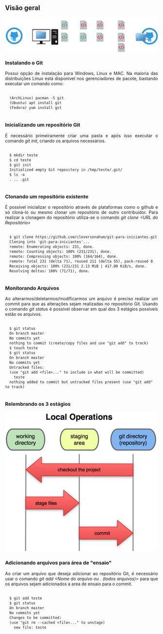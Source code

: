 <div>

  <h2>Visão geral</h2>
  <img src="img/workflow/workflow.png" style="background:none; border:none; box-shadow:none;" />


  <h3>Instalando o Git</h3>
  <p align="justify">Possui opção de instalação para Windows, Linux e MAC. Na maioria das distribuições Linux está disponível nos gerenciadores de pacote, bastando executar um comando como: </p>
  <pre style="white-space: pre-wrap;"><code data-trim>
  (ArchLinux) pacman -S git
  (Ubuntu) apt install git
  (Fedora) yum install git
  </pre></code>


  <h3>Inicializando um repositório Git</h3>
  <p align="justify">É necessário primeiramente criar uma pasta e após isso executar o comando <i>git init</i>, criando os arquivos necessários.</p>
  <pre style="white-space: pre-wrap;"><code data-trim>
  $ mkdir teste
  $ cd teste
  $ git init
  Initialized empty Git repository in /tmp/teste/.git/
  $ ls -a
  . .. .git
	</code></pre>


  <h3>Clonando um repositório existente</h3>
  <p align="justify">É possível inicializar o repositório através de plataformas como o github e só cloná-lo ou mesmo clonar um repositório de outro contribuidor. Para realizar a clonagem do repositório utiliza-se o comando <i>git clone &lt;URL do Repositório&gt;</i></p>
  <pre style="white-space: pre-wrap;"><code data-trim>
  $ git clone https://github.com/cleversonahum/git-para-iniciantes.git
  Cloning into 'git-para-iniciantes'...
  remote: Enumerating objects: 231, done.
  remote: Counting objects: 100% (231/231), done.
  remote: Compressing objects: 100% (164/164), done.
  remote: Total 231 (delta 71), reused 211 (delta 55), pack-reused 0
  Receiving objects: 100% (231/231 2.13 MiB | 417.00 KiB/s, done.
  Resolving deltas: 100% (71/71), done.
	</code></pre>


  <h3>Monitorando Arquivos</h3>
  <p align="justify">Ao alterarmos/deletarmos/modificarmos um arquivo é preciso realizar um commit para que as alterações sejam realizadas no repositório Git. Usando o comando <i>git status</i> é possível observar em qual dos 3 estágios possíveis estão os arquivos.</p>
  <pre style="white-space: pre-wrap;"><code data-trim>
  $ git status
  On branch master
  No commits yet
  nothing to commit (create/copy files and use "git add" to track)
  $ touch teste
  $ git status
  On branch master
  No commits yet
  Untracked files:
  (use "git add &lt;file&gt;..." to include in what will be committed)
	teste
  nothing added to commit but untracked files present (use "git add" to track)
  </pre></code>


  <h3>Relembrando os 3 estágios</h3>
  <img src="img/whatis/file-stages.png" style="background:none; border:none; box-shadow:none;" />


  <h3>Adicionando arquivos para área de "ensaio"</h3>
  <p align="justify">Ao criar um arquivo que deseja adicionar ao repositório Git, é necessário usar o comando <i>git add &lt;Nome do arquivo ou . (todos arquivos)&gt;</i> para que os arquivos sejam adicionados a area de ensaio para o commit.</p>
  <pre style="white-space: pre-wrap;"><code data-trim>
  $ git add teste
  $ git status
  On branch master
  No commits yet
  Changes to be committed:
  (use "git rm --cached &lt;file&gt;..." to unstage)
	new file: teste
  </pre></code>
</div>